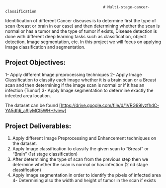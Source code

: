                                                 # Multi-stage-cancer-classification
Identification of different Cancer diseases is to determine first the type of scan
(breast or brain in our case) and then determining whether the scan is normal or
has a tumor and the type of tumor if exists, Disease detection is done with
different deep learning tasks such as classification, object detection, Image
segmentation, etc. In this project we will focus on applying Image classification
and segmentation.

## Project Objectives:
1- Apply different Image preprocessing techniques
2- Apply Image Classification to classify each image whether it is a brain scan
or a Breast scan and then determining if the image scan is normal or if it
has an infection (Tumor)
3- Apply Image segmentation to determine exactly the infected area location.

The dataset can be found [https://drive.google.com/file/d/1VRG99lvzfhdC-YA5dfdj_a9IyMCl5WHH/view]

## Project Deliverables:
1. Apply different Image Preprocessing and Enhancement techniques on the
dataset.
2. Apply Image classification to classify the given scan to “Breast” or “Brain” (1st
stage classification)
3. After determining the type of scan from the previous step then we determine
whether the scan is normal or has infection (2
nd stage classification)
3. Apply Image segmentation in order to identify the pixels of infected area
4- Determining also the width and height of tumor in the scan if exists
